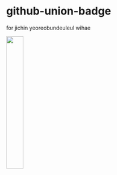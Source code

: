 # github-union-badge
for jichin yeoreobundeuleul wihae

<img src="https://github-union-badge-5cb6b2465d1c.herokuapp.com/api/generate_badge?school=KOREA&name=%EC%8B%A0%EC%A2%85%EC%9B%90&desc=iOS%20Developer&info_url=urlurl" width="30%"/>
